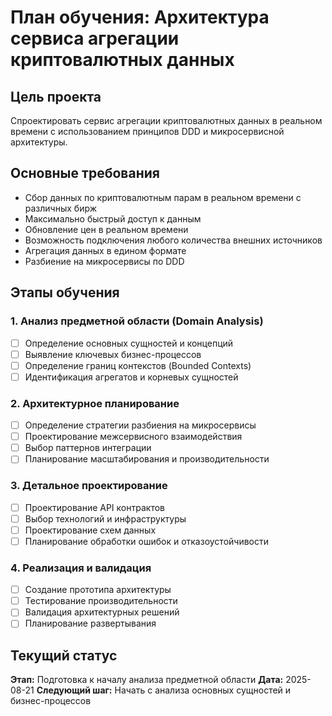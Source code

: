 # План обучения: Архитектура сервиса агрегации криптовалютных данных

## Цель проекта
Спроектировать сервис агрегации криптовалютных данных в реальном времени с использованием принципов DDD и микросервисной архитектуры.

## Основные требования
- Сбор данных по криптовалютным парам в реальном времени с различных бирж
- Максимально быстрый доступ к данным
- Обновление цен в реальном времени
- Возможность подключения любого количества внешних источников
- Агрегация данных в едином формате
- Разбиение на микросервисы по DDD

## Этапы обучения

### 1. Анализ предметной области (Domain Analysis)
- [ ] Определение основных сущностей и концепций
- [ ] Выявление ключевых бизнес-процессов
- [ ] Определение границ контекстов (Bounded Contexts)
- [ ] Идентификация агрегатов и корневых сущностей

### 2. Архитектурное планирование
- [ ] Определение стратегии разбиения на микросервисы
- [ ] Проектирование межсервисного взаимодействия
- [ ] Выбор паттернов интеграции
- [ ] Планирование масштабирования и производительности

### 3. Детальное проектирование
- [ ] Проектирование API контрактов
- [ ] Выбор технологий и инфраструктуры
- [ ] Проектирование схем данных
- [ ] Планирование обработки ошибок и отказоустойчивости

### 4. Реализация и валидация
- [ ] Создание прототипа архитектуры
- [ ] Тестирование производительности
- [ ] Валидация архитектурных решений
- [ ] Планирование развертывания

## Текущий статус
**Этап:** Подготовка к началу анализа предметной области
**Дата:** 2025-08-21
**Следующий шаг:** Начать с анализа основных сущностей и бизнес-процессов